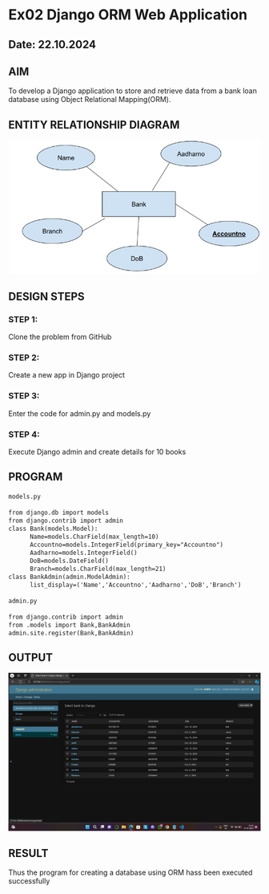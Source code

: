# Ex02 Django ORM Web Application
## Date: 22.10.2024

## AIM
To develop a Django application to store and retrieve data from a bank loan database using Object Relational Mapping(ORM).

## ENTITY RELATIONSHIP DIAGRAM

![alt text](<Screenshot 2024-10-21 225120.png>)

## DESIGN STEPS

### STEP 1:
Clone the problem from GitHub

### STEP 2:
Create a new app in Django project

### STEP 3:
Enter the code for admin.py and models.py

### STEP 4:
Execute Django admin and create details for 10 books

## PROGRAM
```
models.py

from django.db import models
from django.contrib import admin
class Bank(models.Model):
      Name=models.CharField(max_length=10)
      Accountno=models.IntegerField(primary_key="Accountno")
      Aadharno=models.IntegerField()
      DoB=models.DateField()
      Branch=models.CharField(max_length=21)
class BankAdmin(admin.ModelAdmin):
      list_display=('Name','Accountno','Aadharno','DoB','Branch')

admin.py

from django.contrib import admin
from .models import Bank,BankAdmin
admin.site.register(Bank,BankAdmin)
```


## OUTPUT

![alt text](<Screenshot (13).png>)


## RESULT
Thus the program for creating a database using ORM hass been executed successfully
